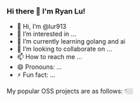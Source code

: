### Hi there 👋 I'm Ryan Lu!
- 👋 Hi, I’m @lur913
- 👀 I’m interested in ...
- 🌱 I’m currently learning golang and ai
- 💞️ I’m looking to collaborate on ...
- 📫 How to reach me ...
- 😄 Pronouns: ...
- ⚡ Fun fact: ...

My popular OSS projects are as follows: 👇🏼

<!---
lur913/lur913 is a ✨ special ✨ repository because its `README.md` (this file) appears on your GitHub profile.
You can click the Preview link to take a look at your changes.
--->
